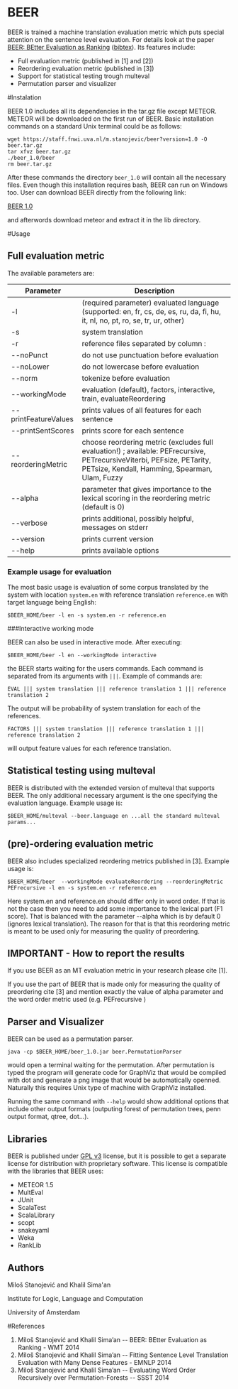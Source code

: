 BEER
==========

BEER is trained a machine translation evaluation metric which puts special attention on the sentence level evaluation. For details look at the paper  [BEER: BEtter Evaluation as Ranking](http://www.statmt.org/wmt14/pdf/W14-3354.pdf) ([bibtex](http://www.statmt.org/wmt14/bib/W14-3354.bib)). Its features include:

* Full evaluation metric (published in [1] and [2])
* Reordering evaluation metric (published in [3])
* Support for statistical testing trough multeval
* Permutation parser and visualizer

#Instalation

BEER 1.0 includes all its dependencies in the tar.gz file except METEOR. METEOR will be downloaded on the first run of BEER. Basic installation commands on a standard Unix terminal could be as follows:

    wget https://staff.fnwi.uva.nl/m.stanojevic/beer?version=1.0 -O beer.tar.gz
    tar xfvz beer.tar.gz
    ./beer_1.0/beer
    rm beer.tar.gz

After these commands the directory `beer_1.0` will contain all the necessary files. Even though this installation requires bash, BEER can run on Windows too. User can download BEER directly from the following link:

[BEER 1.0](https://staff.fnwi.uva.nl/m.stanojevic/beer?version=1.0)

and afterwords download meteor and extract it in the lib directory.

#Usage

## Full evaluation metric

The available parameters are:

Parameter  | Description
------------- | -------------
-l                                 | (required parameter) evaluated language (supported: en, fr, cs, de, es, ru, da, fi, hu, it, nl, no, pt, ro, se, tr, ur, other)
-s                                | system translation
-r                                | reference files separated by column :
--noPunct                    | do not use punctuation before evaluation
--noLower                  | do not lowercase before evaluation
--norm                        | tokenize before evaluation
--workingMode           | evaluation (default), factors, interactive, train, evaluateReordering
--printFeatureValues | prints values of all features for each sentence
--printSentScores      | prints score for each sentence
--reorderingMetric      | choose reordering metric (excludes full evaluation!) ; available: PEFrecursive, PETrecursiveViterbi, PEFsize, PETarity, PETsize, Kendall, Hamming, Spearman, Ulam, Fuzzy
--alpha                 | parameter that gives importance to the lexical scoring in the reordering metric (default is 0)
--verbose                    | prints additional, possibly helpful, messages on stderr
--version                     | prints current version
--help                          | prints available options

### Example usage for evaluation

The most basic usage is evaluation of some corpus translated by the system with location `system.en` with reference translation `reference.en` with target language being English:

    $BEER_HOME/beer -l en -s system.en -r reference.en

###Interactive working mode

BEER can also be used in interactive mode. After executing:

    $BEER_HOME/beer -l en --workingMode interactive

the BEER starts waiting for the users commands. Each command is separated from its arguments with `|||`. Example of commands are:

    EVAL ||| system translation ||| reference translation 1 ||| reference translation 2

The output will be probability of system translation for each of the references.

    FACTORS ||| system translation ||| reference translation 1 ||| reference translation 2

will output feature values for each reference translation.

## Statistical testing using multeval

BEER is distributed with the extended version of multeval that supports BEER. The only additional necessary argument is the one specifying the evaluation language. Example usage is:

    $BEER_HOME/multeval --beer.language en ...all the standard multeval params...

## (pre)-ordering evaluation metric

BEER also includes specialized reordering metrics published in [3]. Example usage is:

    $BEER_HOME/beer  --workingMode evaluateReordering --reorderingMetric PEFrecursive -l en -s system.en -r reference.en

Here system.en and reference.en should differ only in word order.
If that is not the case then you need to add some importance to the lexical part (F1 score).
That is balanced with the parameter --alpha which is by default 0 (ignores lexical translation).
The reason for that is that this reordering metric is meant to be used only for measuring the quality of preordering.

## IMPORTANT - How to report the results

If you use BEER as an MT evaluation metric in your research please cite [1].

If you use the part of BEER that is made only for measuring the quality of preordering cite [3]
and mention exactly the value of alpha parameter and the word order metric used (e.g. PEFrecursive )    

## Parser and Visualizer

BEER can be used as a permutation parser. 

    java -cp $BEER_HOME/beer_1.0.jar beer.PermutationParser

would open a terminal waiting for the permutation. After permutation is typed the program will generate code for GraphViz that would be compiled with dot and generate a png image that would be automatically openned. Naturally this requires Unix type of machine with GraphViz installed.

Running the same command with `--help` would show additional options that include other output formats (outputing forest of permutation trees, penn output format, qtree, dot...).

Libraries
----
BEER is published under [GPL v3](http://www.gnu.org/licenses/gpl-3.0.html) license, but it is possible to get a separate license for distribution with proprietary software. This license is compatible with the libraries that BEER uses:

- METEOR 1.5
- MultEval
- JUnit
- ScalaTest
- ScalaLibrary
- scopt
- snakeyaml
- Weka
- RankLib

Authors
----
Miloš Stanojević and Khalil Sima'an

Institute for Logic, Language and Computation

University of Amsterdam

#References

1. Miloš Stanojević and Khalil Sima’an -- BEER: BEtter Evaluation as Ranking - WMT 2014
2. Miloš Stanojević and Khalil Sima’an -- Fitting Sentence Level Translation Evaluation with Many Dense Features - EMNLP 2014
3. Miloš Stanojević and Khalil Sima’an -- Evaluating Word Order Recursively over Permutation-Forests -- SSST 2014
